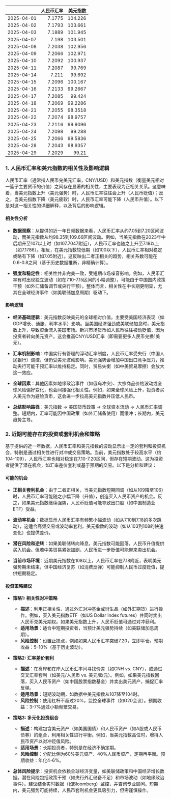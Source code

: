 |            |   人民币汇率 |   美元指数 |
|:-----------|-------------:|-----------:|
| 2025-04-01 |       7.1775 |   104.226  |
| 2025-04-02 |       7.1793 |   103.661  |
| 2025-04-03 |       7.1889 |   101.945  |
| 2025-04-07 |       7.198  |   103.501  |
| 2025-04-08 |       7.2038 |   102.956  |
| 2025-04-09 |       7.2066 |   102.971  |
| 2025-04-10 |       7.2092 |   100.937  |
| 2025-04-11 |       7.2087 |    99.769  |
| 2025-04-14 |       7.211  |    99.692  |
| 2025-04-15 |       7.2096 |   100.167  |
| 2025-04-16 |       7.2133 |    99.2667 |
| 2025-04-17 |       7.2085 |    99.424  |
| 2025-04-18 |       7.2069 |    99.2286 |
| 2025-04-21 |       7.2055 |    98.3518 |
| 2025-04-22 |       7.2074 |    98.9757 |
| 2025-04-23 |       7.2116 |    99.9096 |
| 2025-04-24 |       7.2098 |    99.288  |
| 2025-04-25 |       7.2066 |    99.5836 |
| 2025-04-28 |       7.2043 |    98.9357 |
| 2025-04-29 |       7.2029 |    99.21   |![图](shibor.png)

### 1. 人民币汇率和美元指数的相关性及影响逻辑

人民币汇率（通常指人民币兑美元汇率，CNY/USD）和美元指数（衡量美元相对一篮子主要货币的价值）之间存在显著的相关性，主要表现为正相关关系。这意味着，当美元指数上升（美元强势）时，人民币汇率往往会上升（人民币贬值）；反之，当美元指数下降（美元疲软）时，人民币汇率可能下降（人民币升值）。以下是对这一相关性的详细解释，以及背后的影响逻辑。

#### 相关性分析
- **数据观察**：从提供的近一年日频数据来看，人民币汇率从约7.05到7.20区间波动，而美元指数从约98.35到109.66区间波动。例如，当美元指数在2023年中后期升至107以上时（如107.7047附近），人民币汇率也随之上升至7.18以上（如7.1786）。相反，在美元指数较低期（如100以下），人民币汇率相对稳定或略有下降（如7.05附近）。这反映出二者正相关的趋势，相关系数可能在0.6-0.8之间（基于历史数据推断，非精确计算）。
  
- **强度和稳定性**：相关性并非完美一致，受短期市场噪音影响。例如，人民币汇率有时出现独立波动（如在7.10-7.15区间的小幅调整），可能由于中国国内政策干预（如外汇储备调节或央行干预）。整体而言，相关性在中长期更明显，尤其在全球经济事件（如美联储加息周期）驱动下。

#### 影响逻辑
- **经济基础逻辑**：美元指数反映美元的全球相对价值，主要受美国经济表现（如GDP增长、通胀、利率水平）影响。当美国经济强劲或美联储加息时，美元指数上升，导致资金流入美国市场。新兴市场货币如人民币往往被动贬值，因为投资者转向美元资产。这会推高CNY/USD汇率（即需要更多人民币兑换1美元）。
  
- **汇率机制影响**：中国实行有管理的浮动汇率制度，人民币汇率受央行（中国人民银行）调控，但仍受美元波动影响。美元强势会增加中国出口竞争压力，推动央行可能干预汇率以维持稳定。同时，贸易失衡（如中美贸易摩擦）会放大这一效应。
  
- **全球因素**：其他因素如地缘政治事件（如俄乌冲突）、大宗商品价格波动或全球风险偏好变化，也会间接强化相关性。例如，如果全球风险上升，投资者买入美元作为避险货币，这会进一步拉高美元指数并压低人民币。
  
- **总结影响路径**：美元指数 → 美国货币政策 → 全球资本流动 → 人民币汇率调整。短期内，汇率可能因中国政策（如外汇储备使用）而缓冲；长期内，美元趋势主导。

### 2. 近期可能存在的投资或套利机会和策略

基于提供的近一年数据，人民币汇率和美元指数的波动显示出一定的套利和投资机会，特别是通过相关性进行对冲或交易策略。当前，美元指数处于较高水平（约104-109），人民币汇率也相对稳定在7.10-7.20区间，但存在短期波动。这为投资者提供了潜在机会，如汇率差价套利或基于预期的交易。以下是分析和建议：

#### 可能的机会
- **正相关套利机会**：由于二者正相关，当美元指数短期回调（如从109降至106）时，人民币汇率可能随之小幅下降（升值），创造买入人民币资产的机会。反之，如果美元指数继续强势，人民币贬值可能导致出口股（如中国制造业ETF）受益。
  
- **波动率机会**：数据显示人民币汇率有频繁小幅波动（如从7.10到7.18的多次跳动），这适合高频交易或波动率套利。美元指数的波动（如从103到108的快速变化）也提供差价。
  
- **潜在风险和逆转**：如果美联储转向降息，美元指数可能回落，人民币升值提供买入机会。但若中美贸易紧张加剧，人民币进一步贬值可能带来卖出机会。
  
- **当前市场环境**：近期美元指数在108以上，人民币汇率在7.18附近，表明美元强势期未结束，但中国经济复苏（如消费反弹）可能抑制人民币过度贬值，提供短期稳定。

#### 投资策略建议
- **策略1: 相关性对冲策略**  
  - **描述**：利用正相关性，通过外汇对冲基金或衍生品（如外汇期货）进行操作。例如，买入美元指数ETF（如US Dollar Index futures）并同时卖出人民币兑美元期权。如果美元指数上升，人民币贬值可通过对冲获利。  
  - **适用场景**：适合中短期投资者，当预计美元强势持续（如美联储加息周期）。  
  - **风险控制**：设置止损点，例如如果人民币汇率突破7.20，立即平仓。预期收益：5-10%（基于历史波动）。  

- **策略2: 汇率差价套利**  
  - **描述**：在离岸和在岸人民币汇率间寻找价差（如CNH vs. CNY），或通过交叉汇率套利（如美元/人民币 vs. 美元/欧元）。例如，如果美元指数回落，买入人民币资产（如中国股票指数基金）并卖出美元资产，捕捉汇率反弹。  
  - **适用场景**：短期波动期，如数据中美元指数从107降至104时。  
  - **风险控制**：使用杠杆不超过20%，监控全球事件（如G20会议）。预期收益：3-7%通过小额频繁交易。  

- **策略3: 多元化投资组合**  
  - **描述**：构建包含美元资产（如美国国债）和人民币资产（如A股或人民币债券）的组合，利用相关性进行平衡。例如，当美元指数高位时，增持人民币资产以对冲贬值风险。  
  - **适用场景**：长期投资者，特别是在经济不确定期。  
  - **风险控制**：分配比例为60%美元资产、40%人民币资产，定期再平衡。预期收益：年化4-6%。  

- **总体风险提示**：投资机会依赖全球经济变量，如美联储政策和中国经济增长数据。潜在风险包括政策干预（如央行外汇储备不足）和市场波动（如地缘政治事件）。建议结合实时数据（如Bloomberg）监控，并咨询专业顾问。短期内，美元强势可能持续，人民币套利机会更具吸引力，但需谨慎操作。